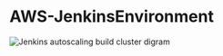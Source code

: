 # AWS-JenkinsEnvironment

![Jenkins autoscaling build cluster digram](https://github.com/devopssmart/AWS-JenkinsEnvironment/raw/master/images/AWS_diagram.png "Jenkins autoscaling build cluster digram")
